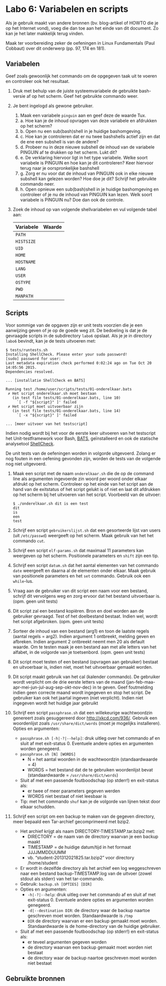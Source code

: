 # Labo 6: Variabelen en scripts

Als je gebruik maakt van andere bronnen (bv. blog-artikel of HOWTO die je op het Internet vond), voeg die dan toe aan het einde van dit document. Zo kan je het later makkelijk terug vinden.

Maak ter voorbereiding zeker de oefeningen in Linux Fundamentals (Paul Cobbaut) over dit onderwerp (pp. 97, 174 en 181).

## Variabelen

Geef zoals gewoonlijk het commando om de opgegeven taak uit te voeren en controleer ook het resultaat.

1. Druk met behulp van de juiste systeemvariabele de gebruikte bash-versie af op het scherm. Geef het gebruikte commando weer.
2. Je bent ingelogd als gewone gebruiker.
    1. Maak een variabele `pinguin` aan en geef deze de waarde Tux.
    2. a. Hoe kan je de inhoud opvragen van deze variabele en afdrukken op het scherm?
    3. b. Open nu een sub(bash)shell in je huidige bashomgeving.
    4. c. Hoe kan je controleren dat er nu twee bashshells actief zijn en dat de ene een subshell is van de andere?
    5. d. Probeer nu in deze nieuwe subshell de inhoud van de variabele PINGUIN af te drukken op het scherm. Lukt dit?
    6. e. De verklaring hiervoor ligt in het type variabele. Welke soort variabele is PINGUIN en hoe kan je dit controleren? Keer hiervoor terug naar je oorspronkelijke bashshell
    7. g. Zorg er nu voor dat de inhoud van PINGUIN ook in elke nieuwe subshell kan gelezen worden? Hoe doe je dit? Schrijf het gebruikte commando neer.
    8. h. Open opnieuw een sub(bash)shell in je huidige bashomgeving en controleer of je nu de inhoud van PINGUIN kan lezen. Welk soort variabele is PINGUIN nu? Doe dan ook de controle.
3. Zoek de inhoud op van volgende shellvariabelen en vul volgende tabel aan:

    | Variabele  | Waarde |
    | :---       | :---   |
    | `PATH`     |        |
    | `HISTSIZE` |        |
    | `UID`      |        |
    | `HOME`     |        |
    | `HOSTNAME` |        |
    | `LANG`     |        |
    | `USER`     |        |
    | `OSTYPE`   |        |
    | `PWD`      |        |
    | `MANPATH`  |        |

## Scripts

Voor sommige van de opgaven zijn er unit tests voorzien die je een aanwijzing geven of je op de goede weg zit. De bedoeling is dat je de gevraagde scripts in de subdirectory `labo6` opslaat. Als je je in directory `labo6` bevindt, kan je de tests uitvoeren met:

```
$ tests/runtests.sh
Installing ShellCheck. Please enter your sudo password!
[sudo] password for user: 
Last metadata expiration check performed 0:02:24 ago on Tue Oct 20 14:05:56 2015.
Dependencies resolved.

... [installatie ShellCheck en BATS]

Running test /home/user/scripts/tests/01-onderelkaar.bats
 ✗ Het script onderelkaar.sh moet bestaan
   (in test file tests/01-onderelkaar.bats, line 10)
     `[ -f "${script}" ]' failed
 ✗ Het script moet uitvoerbaar zijn
   (in test file tests/01-onderelkaar.bats, line 14)
     `[ -x "${script}" ]' failed

... [meer uitvoer van het testscript]
```

Indien nodig wordt bij het voor de eerste keer uitvoeren van het testscript het Unit-testframework voor Bash, [BATS](https://github.com/sstephenson/bats), geïnstalleerd en ook de statische analysetool [ShellCheck](https://www.shellcheck.net/).

De unit tests van de oefeningen worden in volgorde uitgevoerd. Zolang er nog fouten in een oefening gevonden zijn, worden de tests van de volgende nog niet uitgevoerd.

1. Maak een script met de naam `onderelkaar.sh` die de op de command line als argumenten ingevoerde zin woord per woord onder elkaar afdrukt op het scherm. Controleer op het einde van het script aan de hand van de exitstatus of het script gelukt is of niet en laat dit afdrukken op het scherm bij het uitvoeren van het script. Voorbeeld van de uitvoer:

    ```
    $ ./onderelkaar.sh dit is een test
    dit
    is
    een
    test
    ```

2. Schrijf een script `gebruikerslijst.sh` dat een gesorteerde lijst van users (uit `/etc/passwd`) weergeeft op het scherm. Maak gebruik van het het commando `cut`.
3. Schrijf een script `elf-params.sh` dat maximaal 11 parameters kan weergeven op het scherm. Positionele parameters en `shift` zijn een tip.
4. Schrijf een script `datum.sh` dat het aantal elementen van het commando `date` weergeeft en daarna al de elementen onder elkaar. Maak gebruik van positionele parameters en het `set` commando. Gebruik ook een `while`-lus.
5. Vraag aan de gebruiker van dit script een naam voor een bestand, schrijf dit vervolgens weg en zorg ervoor dat het bestand uitvoerbaar is. (opm. geen unit tests)
6. Dit script zal een bestand kopiëren. Bron en doel worden aan de gebruiker gevraagd. Test of het doelbestand bestaat. Indien wel, wordt het script afgebroken.  (opm. geen unit tests)
7. Sorteer de inhoud van een bestand (arg1) en toon de laatste regels (aantal regels = arg2). Indien argument 1 ontbreekt, melding geven en afbreken. Indien argument 2 ontbreekt neemt men 20 als default waarde. Om te testen maak je een bestand aan met alle letters van het alfabet, in de volgorde van je toetsenbord. (opm. geen unit tests)
8. Dit script moet testen of een bestand (opvragen aan gebruiker) bestaat en uitvoerbaar is, indien niet, moet het uitvoerbaar gemaakt worden.
9. Dit script maakt gebruik van het cal (kalender commando). De gebruiker wordt verplicht om de drie eerste letters van de maand (jan-feb-maa-apr-mei-jun-jul-aug-sep-okt-nov-dec) in te geven. Geef foutmelding indien geen correcte maand wordt ingegeven en stop het script. De gebruiker kan ook het jaartal ingeven (niet verplicht). Indien niet ingegeven wordt het huidige jaar gebruikt
10. Schrijf een script `passphrase.sh` dat een willekeurige wachtwoordzin genereert zoals gesuggereerd door <http://xkcd.com/936/>. Gebruik een woordenlijst zoals `/usr/share/dict/words` (moet je mogelijks installeren). Opties en argumenten:
    - `passphrase.sh [-h|-?|--help]`: druk uitleg over het commando af en sluit af met exit-status 0. Eventuele andere opties en argumenten worden genegeerd.
    - `passphrase.sh [N] [WORDS]`
        - N = het aantal woorden in de wachtwoordzin (standaardwaarde = 4)
        - WORDS = het bestand dat de te gebruiken woordenlijst bevat (standaardwaarde = `/usr/share/dict/words`)
    - Sluit af met een passende foutboodschap (op stderr!) en exit-status als:
        - er twee of meer parameters gegeven werden
        - WORDS niet bestaat of niet leesbaar is
    - Tip: met het commando `shuf` kan je de volgorde van lijnen tekst door elkaar schudden.
11. Schrijf een script om een backup te maken van de gegeven directory, meer bepaald een Tar-archief gecomprimeerd met bzip2.
    - Het archief krijgt als naam DIRECTORY-TIMESTAMP.tar.bzip2 met:
        - DIRECTORY = de naam van de directory waarvan je een backup maakt
        - TIMESTAMP = de huidige datum/tijd in het formaat JJJJMMDDUUMM
        - vb. “student-201312021825.tar.bzip2” voor directory /home/student
    - Er wordt in dezelfde directory als het archief een log weggeschreven naar een bestand backup-TIMESTAMP.log van de uitvoer (zowel stdout als stderr) van het tar-commando.
    - Gebruik: `backup.sh [OPTIES] [DIR]`
    - Opties en argumenten:
        - `-h|-?|--help`: druk uitleg over het commando af en sluit af met exit-status 0. Eventuele andere opties en argumenten worden genegeerd.
        - `-d|--destination DIR`: de directory waar de backup naartoe geschreven moet worden. Standaardwaarde is `/tmp`
        - `DIR` de directory waarvan er een backup gemaakt moet worden. Standaardwaarde is de home-directory van de huidige gebruiker.
    - Sluit af met een passende foutboodschap (op stderr!) en exit-status als:
        - er teveel argumenten gegeven worden
        - de directory waarvan een backup gemaakt moet worden niet bestaat
        - de directory waar de backup naartoe geschreven moet worden niet bestaat

## Gebruikte bronnen

